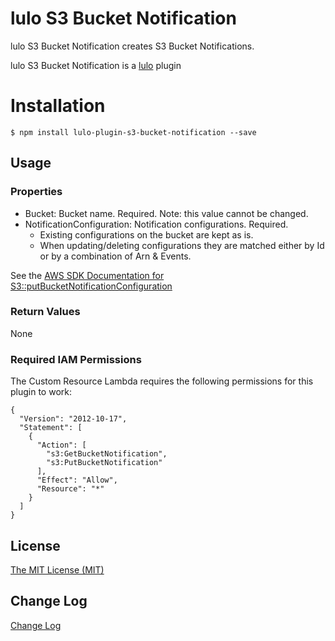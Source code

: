 # lulo S3 Bucket Notification

lulo S3 Bucket Notification creates S3 Bucket Notifications.

lulo S3 Bucket Notification is a [lulo](https://github.com/carlnordenfelt/lulo) plugin

# Installation
```
$ npm install lulo-plugin-s3-bucket-notification --save
```

## Usage
### Properties
* Bucket: Bucket name. Required. Note: this value cannot be changed.
* NotificationConfiguration: Notification configurations. Required.
    * Existing configurations on the bucket are kept as is.
    * When updating/deleting configurations they are matched either by Id or by a combination of Arn & Events. 

See the [AWS SDK Documentation for S3::putBucketNotificationConfiguration](http://docs.aws.amazon.com/AWSJavaScriptSDK/latest/AWS/S3.html#putBucketNotificationConfiguration-property)

### Return Values
None

### Required IAM Permissions
The Custom Resource Lambda requires the following permissions for this plugin to work:
```
{
  "Version": "2012-10-17",
  "Statement": [
    {
      "Action": [
        "s3:GetBucketNotification",
        "s3:PutBucketNotification"
      ],
      "Effect": "Allow",
      "Resource": "*"
    }
  ]
}
```

## License
[The MIT License (MIT)](/LICENSE)

## Change Log
[Change Log](/CHANGELOG.md)
